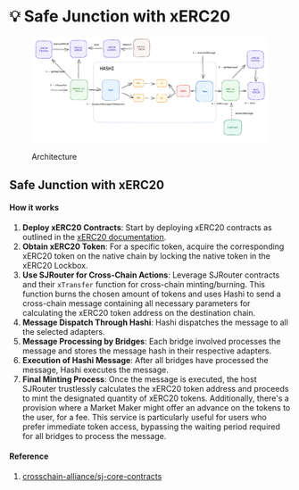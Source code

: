 # 💡 Safe Junction with xERC20

<figure><img src="../../.gitbook/assets/diagram (3).png" alt=""><figcaption><p>Architecture</p></figcaption></figure>

## Safe Junction with xERC20

#### How it works

1. **Deploy xERC20 Contracts**: Start by deploying xERC20 contracts as outlined in the [xERC20 documentation](https://docs.connext.network/usecases/xerc20).
2. **Obtain xERC20 Token**: For a specific token, acquire the corresponding xERC20 token on the native chain by locking the native token in the xERC20 Lockbox.
3. **Use SJRouter for Cross-Chain Actions**: Leverage SJRouter contracts and their `xTransfer` function for cross-chain minting/burning. This function burns the chosen amount of tokens and uses Hashi to send a cross-chain message containing all necessary parameters for calculating the xERC20 token address on the destination chain.
4. **Message Dispatch Through Hashi**: Hashi dispatches the message to all the selected adapters.
5. **Message Processing by Bridges**: Each bridge involved processes the message and stores the message hash in their respective adapters.
6. **Execution of Hashi Message**: After all bridges have processed the message, Hashi executes the message.
7. **Final Minting Process**: Once the message is executed, the host SJRouter trustlessly calculates the xERC20 token address and proceeds to mint the designated quantity of xERC20 tokens. Additionally, there's a provision where a Market Maker might offer an advance on the tokens to the user, for a fee. This service is particularly useful for users who prefer immediate token access, bypassing the waiting period required for all bridges to process the message.

#### Reference

1. [crosschain-alliance/sj-core-contracts](https://github.com/crosschain-alliance/sj-core-contracts?tab=readme-ov-file)
